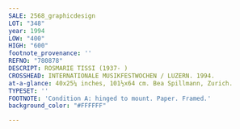```yaml
---
SALE: 2568_graphicdesign
LOT: "348"
year: 1994
LOW: "400"
HIGH: "600"
footnote_provenance: ''
REFNO: "780878"
DESCRIPT: ROSMARIE TISSI (1937- )
CROSSHEAD: INTERNATIONALE MUSIKFESTWOCHEN / LUZERN. 1994.
at-a-glance: 40x25¼ inches, 101½x64 cm. Bea Spillmann, Zurich.
TYPESET: ''
FOOTNOTE: 'Condition A: hinged to mount. Paper. Framed.'
background_color: "#FFFFFF"

---
```

